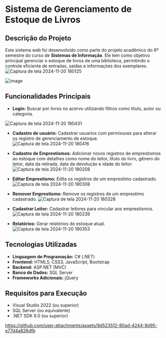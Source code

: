 # Sistema de Gerenciamento de Estoque de Livros

## Descrição do Projeto  
Este sistema web foi desenvolvido como parte do projeto acadêmico do 6º semestre do curso de **Sistemas de Informação**. Ele tem como objetivo principal gerenciar o estoque de livros de uma biblioteca, permitindo o controle eficiente de entradas, saídas e informações dos exemplares.
![Captura de tela 2024-11-20 180125](https://github.com/user-attachments/assets/a0598a87-5c57-4b21-b685-30f25d69f363)

![image](https://github.com/user-attachments/assets/c8d30585-4827-4957-878e-e6b2838969be)


## Funcionalidades Principais  
- **Login:** Buscar por livros no acervo utilizando filtros como título, autor ou categoria.
  
![Captura de tela 2024-11-20 180431](https://github.com/user-attachments/assets/435e9a83-0977-4569-a0f2-ec9b3c4658cc)

  
- **Cadastro de usuário:** Cadastrar usuarios com permissoes para  alterar os registro de gerenciamento de estoque.
  ![Captura de tela 2024-11-20 180416](https://github.com/user-attachments/assets/6e6ee756-db82-4579-b80a-dcf36ee36931)

- **Cadastro de Emprestismos:** Adicionar novos registros de emprestismos ao estoque com detalhes como nome do leitor, titulo do livro, gênero do leitor, data da retirada, data da devolução e idade do leitor.
  ![Captura de tela 2024-11-20 180208](https://github.com/user-attachments/assets/6ce69584-941e-4378-ac0b-2a469fcb971e)

- **Editar Emprestismo:** Edita os registros de um emprestimo cadastrado.
  ![Captura de tela 2024-11-20 180308](https://github.com/user-attachments/assets/fd2664b6-a591-4918-be78-119859a4ed12)

- **Remover Emprestismo:** Remove os registros de um emprestimo cadastrado.
  ![Captura de tela 2024-11-20 180328](https://github.com/user-attachments/assets/7e80c732-5471-464a-bfc0-83acf6e4d3fb)

- **Cadastrar Leitor:** Cadastrar leitores para vincular aos emprestismos.
  ![Captura de tela 2024-11-20 180239](https://github.com/user-attachments/assets/4ce30d99-782a-49c9-8f02-055dba9f4c32)

- **Relatórios:** Gerar relatórios do estoque atual.  
![Captura de tela 2024-11-20 180353](https://github.com/user-attachments/assets/322dd36e-b92e-4d40-8c1d-79dc8545f2e2)

## Tecnologias Utilizadas  
- **Linguagem de Programação:** C# (.NET)  
- **Frontend:** HTML5, CSS3, JavaScript, Bootstrap  
- **Backend:** ASP.NET (MVC)  
- **Banco de Dados:** SQL Server  
- **Frameworks Adicionais:** jQuery  

## Requisitos para Execução  
- Visual Studio 2022 (ou superior)  
- SQL Server (ou equivalente)  
- .NET SDK 8.0 (ou superior)  






https://github.com/user-attachments/assets/9d523512-80ad-4244-8d95-e77d4a826dfb


